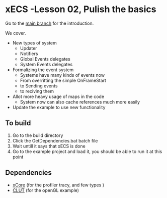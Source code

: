 # xECS -Lesson 02, Pulish the basics
Go to the [main branch](https://github.com/LIONant-depot/xECS/tree/master) for the introduction.

We cover.
* New types of system
  * Updater 
  * Notifiers
  * Global Events delegates
  * System Events delegates
* Formalizing the event system
  * Systems have many kinds of events now
  * From overritting the simple OnFrameStart
  * to Sending events
  * to reciving them
* Allot more heavy usage of maps in the code
  * System now can also cache references much more easily
* Update the example to use new functionality

## To build
1. Go to the build directory 
2. Click the GetDependencies.bat batch file
3. Wait untill it says that xECS is done
4. Go to the example project and load it, you should be able to run it at this point

## Dependencies
- [xCore](https://gitlab.com/LIONant/xcore) (for the profiler tracy, and few types )
- [CLUT](https://github.com/markkilgard/glut) (for the openGL example)

